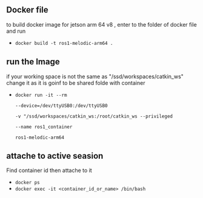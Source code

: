 ## Docker file
to build docker image for jetson arm 64 v8 , enter to the folder of docker file and run
- <code>docker build -t ros1-melodic-arm64 .</code>

## run the Image
if your working space is not the same as "/ssd/workspaces/catkin_ws" change it as it is goinf to be shared folde with container
- <code>docker run -it --rm\
  --device=/dev/ttyUSB0:/dev/ttyUSB0 \
  -v "/ssd/workspaces/catkin_ws:/root/catkin_ws
  --privileged \
  --name ros1_container \
  ros1-melodic-arm64</code>


## attache to active seasion
Find container id then attache to it
- <code>docker ps </code>
- <code>docker exec -it <container_id_or_name> /bin/bash </code>

